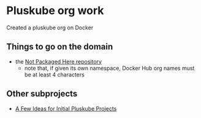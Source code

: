# Pluskube org work

Created a pluskube org on Docker

## Things to go on the domain

- the [Not Packaged Here repository](bf5d0a0a-046a-472a-a75b-502692ab7ed4.md)
  - note that, if given its own namespace, Docker Hub org names must be at least 4 characters

## Other subprojects

- [A Few Ideas for Initial Pluskube Projects](7febb0b3-9449-4b79-94e8-35c7f90e489e.md)
